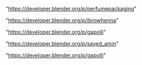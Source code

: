 "https://developer.blender.org/p/perfumepackaging"

"https://developer.blender.org/p/ibrowhenna"

"https://developer.blender.org/p/gapolli"

 
"https://developer.blender.org/p/sayed_amin"


"https://developer.blender.org/p/gapolli"


 
